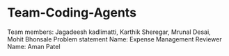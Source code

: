 # Team-Coding-Agents
Team members: Jagadeesh kadlimatti, Karthik Sheregar, Mrunal Desai, Mohit Bhonsale
Problem statement Name: Expense Management
Reviewer Name: Aman Patel
